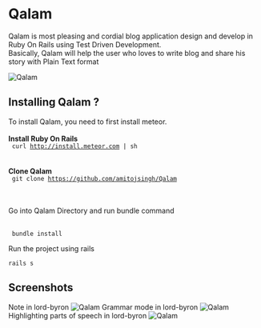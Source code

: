 # Qalam
Qalam is most pleasing and cordial blog application design and develop in Ruby On Rails using Test Driven Development.  
Basically, Qalam will help the user who loves to write blog and share his story with Plain Text format

![Qalam](../public/images/home.jpg)

## Installing Qalam ?
To install Qalam, you need to first install meteor.
</br></br>
<b> Install Ruby On Rails</b></br>
<code> curl http://install.meteor.com | sh </code>
</br></br>
<b> Clone Qalam </b></br>
<code> git clone https://github.com/amitojsingh/Qalam </code>
</br></br>
<p>Go into Qalam Directory and run bundle command</p></br>
<code> bundle install</code>
<p> Run the project using rails</p>
<code>rails s</code>

## Screenshots
Note in lord-byron
![Qalam](/public/screenshots/1.png)
Grammar mode in lord-byron
![Qalam](/public/screenshots/2.png)
Highlighting parts of speech in lord-byron
![Qalam](/public/screenshots/3.png)
